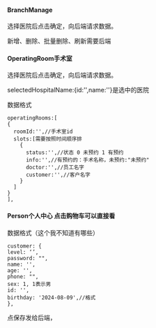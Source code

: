 #### **BranchManage**

选择医院后点击确定，向后端请求数据。

新增、删除、批量删除、刷新需要后端

#### OperatingRoom手术室

选择医院后点击确定，向后端请求数据。

selectedHospitalName:{id:'',name:''}是选中的医院

数据格式

```
operatingRooms:[
{
  roomId:'',//手术室id
  slots:[需要按照时间顺序排
    {
      status:'',//状态 0 未预约 1 有预约
      info:'',//有预约的：手术名称，未预约:"未预约"
      doctor:'',//员工名字
      customer:'',//客户名字
    }
  ]
}
],
```

#### Person个人中心 点击购物车可以直接看

数据格式（这个我不知道有哪些）

```
customer: {
level: ‘’,
password: "",
name: '',
age: '',
phone: "",
sex: 1, 1表示男
id: '',
birthday: '2024-08-09',//格式
},
```

点保存发给后端，